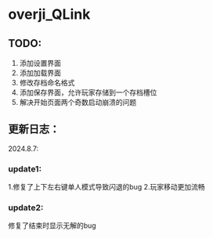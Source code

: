 # overji_QLink
## TODO:
1. 添加设置界面
2. 添加加载界面
3. 修改存档命名格式
4. 添加保存界面，允许玩家存储到一个存档槽位
5. 解决开始页面两个奇数启动崩溃的问题

## 更新日志：
2024.8.7:
### update1:
1.修复了上下左右键单人模式导致闪退的bug
2.玩家移动更加流畅

### update2:
修复了结束时显示无解的bug
